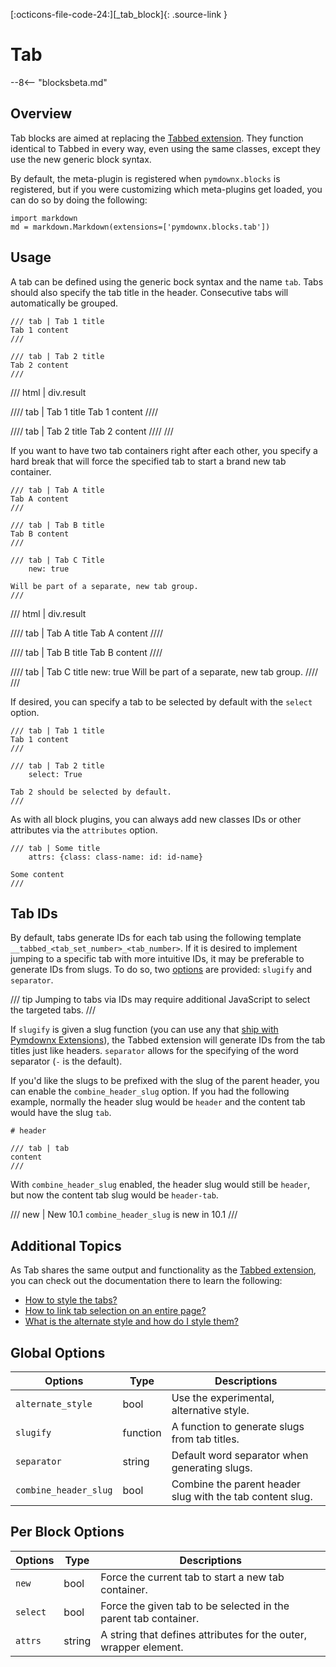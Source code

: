 [:octicons-file-code-24:][_tab_block]{: .source-link }

# Tab

--8<-- "blocksbeta.md"

## Overview

Tab blocks are aimed at replacing the [Tabbed extension](../../tabbed.md). They function identical to Tabbed in every
way, even using the same classes, except they use the new generic block syntax.

By default, the meta-plugin is registered when `pymdownx.blocks` is registered, but if you were customizing which
meta-plugins get loaded, you can do so by doing the following:

```py3
import markdown
md = markdown.Markdown(extensions=['pymdownx.blocks.tab'])
```

## Usage

A tab can be defined using the generic bock syntax and the name `tab`. Tabs should also specify the tab title in the
header. Consecutive tabs will automatically be grouped.

```text title="Tabs"
/// tab | Tab 1 title
Tab 1 content
///

/// tab | Tab 2 title
Tab 2 content
///
```

/// html | div.result

//// tab | Tab 1 title
Tab 1 content
////

//// tab | Tab 2 title
Tab 2 content
////
///

If you want to have two tab containers right after each other, you specify a hard break that will force the specified
tab to start a brand new tab container.

```text title="New Tab Group"
/// tab | Tab A title
Tab A content
///

/// tab | Tab B title
Tab B content
///

/// tab | Tab C Title
    new: true

Will be part of a separate, new tab group.
///
```

/// html | div.result

//// tab | Tab A title
Tab A content
////

//// tab | Tab B title
Tab B content
////

//// tab | Tab C title
    new: true
Will be part of a separate, new tab group.
////
///

If desired, you can specify a tab to be selected by default with the `select` option.

```
/// tab | Tab 1 title
Tab 1 content
///

/// tab | Tab 2 title
    select: True

Tab 2 should be selected by default.
///
```

As with all block plugins, you can always add new classes IDs or other attributes via the `attributes` option.

```
/// tab | Some title
    attrs: {class: class-name: id: id-name}

Some content
///
```

## Tab IDs

By default, tabs generate IDs for each tab using the following template `__tabbed_<tab_set_number>_<tab_number>`. If it
is desired to implement jumping to a specific tab with more intuitive IDs, it may be preferable to generate IDs from
slugs. To do so, two [options](#global-options) are provided: `slugify` and `separator`.

/// tip
Jumping to tabs via IDs may require additional JavaScript to select the targeted tabs.
///

If `slugify` is given a slug function (you can use any that [ship with Pymdownx Extensions](../../../extras/slugs.md)),
the Tabbed extension will generate IDs from the tab titles just like headers. `separator` allows for the specifying of
the word separator (`-` is the default).

If you'd like the slugs to be prefixed with the slug of the parent header, you can enable the `combine_header_slug`
option. If you had the following example, normally the header slug would be `header` and the content tab would have the
slug `tab`.

```
# header

/// tab | tab
content
///
```

With `combine_header_slug` enabled, the header slug would still be `header`, but now the content tab slug would be
`header-tab`.

/// new | New 10.1
`combine_header_slug` is new in 10.1
///

## Additional Topics

As Tab shares the same output and functionality as the [Tabbed extension](../../tabbed.md), you can check out the
documentation there to learn the following:

- [How to style the tabs?](../../tabbed.md#styling-with-css)
- [How to link tab selection on an entire page?](../../tabbed.md#linked-tabs)
- [What is the alternate style and how do I style them?](../../tabbed.md#alternate-style)

## Global Options

Options               | Type     | Descriptions
--------------------- | -------- | ------------
`alternate_style`     | bool     | Use the experimental, alternative style.
`slugify`             | function | A function to generate slugs from tab titles.
`separator`           | string   | Default word separator when generating slugs.
`combine_header_slug` | bool     | Combine the parent header slug with the tab content slug.

## Per Block Options

Options      | Type       | Descriptions
------------ | ---------- | ------------
`new`        | bool       | Force the current tab to start a new tab container.
`select`     | bool       | Force the given tab to be selected in the parent tab container.
`attrs`          | string     | A string that defines attributes for the outer, wrapper element.
